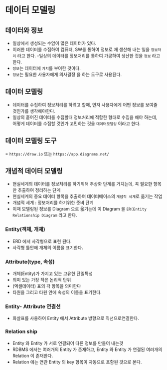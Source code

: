 # 데이터 모델링

## 데이터와 정보
- 일상에서 생성되는 수없이 많은 데이터가 있다.
- 이러한 데이터를 수집하여 컴퓨터, SW를 통하여 정보로
재 생산해 내는 일을 `정보처리` 라고 한다.
-일상의 데이터를 정보처리를 통하여 가공하여 생산한 것을 `정보` 라고 한다.
- `정보`는 데이터에 `가치`를 부여한 것이다.
- `정보`는 필요한 사용자에게 의사결정 을 하는 도구로 사용된다.

## 데이터 모델링
- 데이터를 수집하여 정보처리를 하려고 할때, 먼저 사용자에게 어떤 정보를 보여줄 것인가를 생각해야한다.
- 일상의 흩어진 데이터를 수집할때 정보처리에 적합한 형태로 수집을 해야 하는데, 어떻게 데이터를 수집할 것인가 고민하는 것을 `데이터모델링` 이라고 한다. 

## 데이터 모델링 도구
= `https://draw.io` 또는 `https://app.diagrams.net/`

## 개념적 데이터 모델링
- 현실세계의 데이터를 정보처리를 하기위해 추상화 단계를 거치는데, 꼭 필요한 항목만 추출하여 정리하는 단계
- 현실세계의 중요 데이터 항목을 추출하여 데이터베이스의 
`개념적 세계`로 옮기는 작업
- 개념적 세계 : 정보처리를 하기위한 준비 단계
- 이때 모델링된 정보를 Diagram 으로 옮기는데 이 Diagram 을 
`ER(Entity Relationship Diagram` 라고 한다.

### Entity(객체, 개체)
- ERD 에서 사각형으로 표현 된다.
- 사각형 틀안에 개체의 이름을 표기한다.

### Attribute(type, 속성)
- 개체(Entity)가 가지고 있는 고유한 단일특성
- 의미 있는 가장 작은 논리적 단위
- (엑셀데이터) 표의 각 항목을 의미한다
- 타원을 그리고 타원 안에 속성의 이름을 표기한다.

### Entity- Attribute 연결선
- 화살표를 사용하여 Entity 에서 Attribute 방향으로 직선으로연결한다.

### Relation ship
- Entity 와 Entity 가 서로 연결되어 다른 정보를 만들어 내는것
- RDBMS 에서는 여러개의 Entity 가 존재하고, Entity 와 Entity 가 연결된 여러개의 Relation 이 존재한다.
- Relation 에는 연관 Entity 의 key 항목이 자동으로 포함된 것으로 본다.